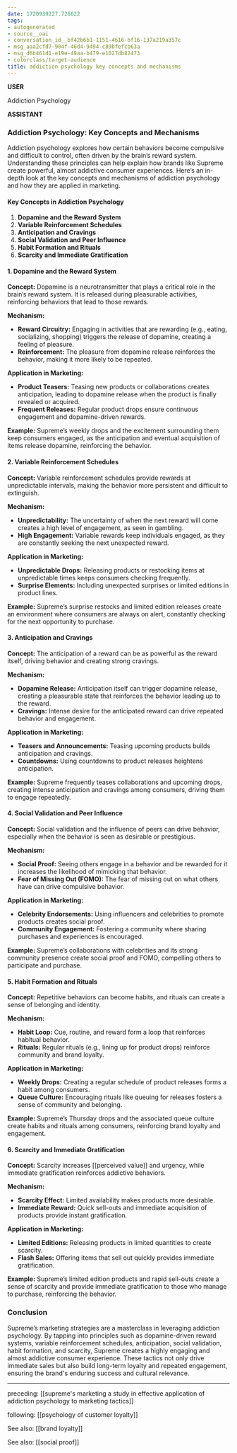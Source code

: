 ```yaml
---
date: 1720939227.726622
tags:
- autogenerated
- source__oai
- conversation_id__bf42b6b1-1151-4616-bf16-137a219a357c
- msg_aaa2cfd7-904f-46d4-9494-c89bfefcb63a
- msg_d6b461d1-e19e-49aa-b479-e1027db82473
- colorclass/target-audience
title: addiction psychology key concepts and mechanisms
---
```


**USER**

Addiction Psychology


**ASSISTANT**

### Addiction Psychology: Key Concepts and Mechanisms

Addiction psychology explores how certain behaviors become compulsive and difficult to control, often driven by the brain’s reward system. Understanding these principles can help explain how brands like Supreme create powerful, almost addictive consumer experiences. Here’s an in-depth look at the key concepts and mechanisms of addiction psychology and how they are applied in marketing.

#### Key Concepts in Addiction Psychology

1. **Dopamine and the Reward System**
2. **Variable Reinforcement Schedules**
3. **Anticipation and Cravings**
4. **Social Validation and Peer Influence**
5. **Habit Formation and Rituals**
6. **Scarcity and Immediate Gratification**

#### 1. **Dopamine and the Reward System**

**Concept:** Dopamine is a neurotransmitter that plays a critical role in the brain’s reward system. It is released during pleasurable activities, reinforcing behaviors that lead to those rewards.

**Mechanism:**
- **Reward Circuitry:** Engaging in activities that are rewarding (e.g., eating, socializing, shopping) triggers the release of dopamine, creating a feeling of pleasure.
- **Reinforcement:** The pleasure from dopamine release reinforces the behavior, making it more likely to be repeated.

**Application in Marketing:**
- **Product Teasers:** Teasing new products or collaborations creates anticipation, leading to dopamine release when the product is finally revealed or acquired.
- **Frequent Releases:** Regular product drops ensure continuous engagement and dopamine-driven rewards.

**Example:** Supreme’s weekly drops and the excitement surrounding them keep consumers engaged, as the anticipation and eventual acquisition of items release dopamine, reinforcing the behavior.

#### 2. **Variable Reinforcement Schedules**

**Concept:** Variable reinforcement schedules provide rewards at unpredictable intervals, making the behavior more persistent and difficult to extinguish.

**Mechanism:**
- **Unpredictability:** The uncertainty of when the next reward will come creates a high level of engagement, as seen in gambling.
- **High Engagement:** Variable rewards keep individuals engaged, as they are constantly seeking the next unexpected reward.

**Application in Marketing:**
- **Unpredictable Drops:** Releasing products or restocking items at unpredictable times keeps consumers checking frequently.
- **Surprise Elements:** Including unexpected surprises or limited editions in product lines.

**Example:** Supreme’s surprise restocks and limited edition releases create an environment where consumers are always on alert, constantly checking for the next opportunity to purchase.

#### 3. **Anticipation and Cravings**

**Concept:** The anticipation of a reward can be as powerful as the reward itself, driving behavior and creating strong cravings.

**Mechanism:**
- **Dopamine Release:** Anticipation itself can trigger dopamine release, creating a pleasurable state that reinforces the behavior leading up to the reward.
- **Cravings:** Intense desire for the anticipated reward can drive repeated behavior and engagement.

**Application in Marketing:**
- **Teasers and Announcements:** Teasing upcoming products builds anticipation and cravings.
- **Countdowns:** Using countdowns to product releases heightens anticipation.

**Example:** Supreme frequently teases collaborations and upcoming drops, creating intense anticipation and cravings among consumers, driving them to engage repeatedly.

#### 4. **Social Validation and Peer Influence**

**Concept:** Social validation and the influence of peers can drive behavior, especially when the behavior is seen as desirable or prestigious.

**Mechanism:**
- **Social Proof:** Seeing others engage in a behavior and be rewarded for it increases the likelihood of mimicking that behavior.
- **Fear of Missing Out (FOMO):** The fear of missing out on what others have can drive compulsive behavior.

**Application in Marketing:**
- **Celebrity Endorsements:** Using influencers and celebrities to promote products creates social proof.
- **Community Engagement:** Fostering a community where sharing purchases and experiences is encouraged.

**Example:** Supreme’s collaborations with celebrities and its strong community presence create social proof and FOMO, compelling others to participate and purchase.

#### 5. **Habit Formation and Rituals**

**Concept:** Repetitive behaviors can become habits, and rituals can create a sense of belonging and identity.

**Mechanism:**
- **Habit Loop:** Cue, routine, and reward form a loop that reinforces habitual behavior.
- **Rituals:** Regular rituals (e.g., lining up for product drops) reinforce community and brand loyalty.

**Application in Marketing:**
- **Weekly Drops:** Creating a regular schedule of product releases forms a habit among consumers.
- **Queue Culture:** Encouraging rituals like queuing for releases fosters a sense of community and belonging.

**Example:** Supreme’s Thursday drops and the associated queue culture create habits and rituals among consumers, reinforcing brand loyalty and engagement.

#### 6. **Scarcity and Immediate Gratification**

**Concept:** Scarcity increases [[perceived value]] and urgency, while immediate gratification reinforces addictive behaviors.

**Mechanism:**
- **Scarcity Effect:** Limited availability makes products more desirable.
- **Immediate Reward:** Quick sell-outs and immediate acquisition of products provide instant gratification.

**Application in Marketing:**
- **Limited Editions:** Releasing products in limited quantities to create scarcity.
- **Flash Sales:** Offering items that sell out quickly provides immediate gratification.

**Example:** Supreme’s limited edition products and rapid sell-outs create a sense of scarcity and provide immediate gratification to those who manage to purchase, reinforcing the behavior.

### Conclusion

Supreme’s marketing strategies are a masterclass in leveraging addiction psychology. By tapping into principles such as dopamine-driven reward systems, variable reinforcement schedules, anticipation, social validation, habit formation, and scarcity, Supreme creates a highly engaging and almost addictive consumer experience. These tactics not only drive immediate sales but also build long-term loyalty and repeated engagement, ensuring the brand's enduring success and cultural relevance.


---

preceding: [[supreme's marketing a study in effective application of addiction psychology to marketing tactics]]  


following: [[psychology of customer loyalty]]

See also: [[brand loyalty]]


See also: [[social proof]]